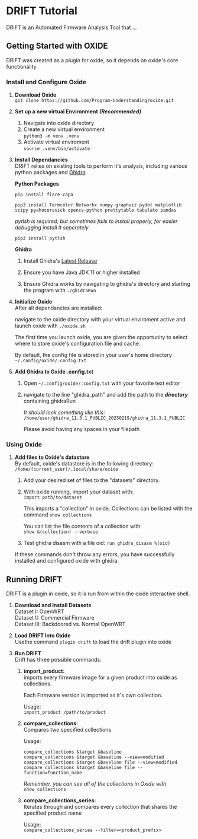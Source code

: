 
# DRIFT Tutorial

DRIFT is an Automated Firmware Analysis Tool that ...

## Getting Started with OXIDE

DRIFT was created as a plugin for oxide, so it depends on oxide's core functionality

### Install and Configure Oxide

1. **Download Oxide**  
```git clone https://github.com/Program-Understanding/oxide.git```

2. **Set up a new virtual Environment** ***(Recommended)***
    1. Navigate into oxide directory
    2. Create a new virtual environment  
    ```python3 -m venv .venv```
    3. Activate virtual enviroment  
    ```source .venv/bin/activate```

3. **Install Dependancies**  
    DRIFT relies on existing tools to perform it's analysis, including various python packages and [Ghidra](https://github.com/NationalSecurityAgency/ghidra)  

    **Python Packages**  

    ```shell
    pip install flare-capa
    ```  

    ```shell
    pip3 install Termcolor Networkx numpy graphviz pydot matplotlib scipy pyahocorasick opencv-python prettytable tabulate pandas
    ```  

    *pytlsh is required, but sometimes fails to install properly, for easier debugging install it seperately*

    ```shell
    pip3 install pytlsh
    ```

    **Ghidra**  
    1. Install Ghidra's [Latest Release](https://github.com/NationalSecurityAgency/ghidra/releases)

    2. Ensure you have Java JDK 11 or higher installed

    3. Ensure Ghidra works by navigating to ghidra's directory and starting the program with ```./ghidraRun```

4. **Initialize Oxide**  
    After all dependancies are installed:  

    navigate to the oxide directory with your virtual
    enviroment active and launch oxide with ```./oxide.sh```  

    The first time you launch oxide, you are given the opportunity to select where to store oxide's configuration file and cache.

    By default, the config file is stored in your user's home directory ```~/.config/oxide/.config.txt```

5. **Add Ghidra to Oxide .config.txt**
    1. Open ```~/.config/oxide/.config.txt``` with your favorite text editor  

    2. navigate to the line "ghidra_path" and add the path to the ***directory*** containing ghidraRun

        *It should look something like this:*
        ```/home/user/ghidra_11.3.1_PUBLIC_20250219/ghidra_11.3.1_PUBLIC```

        Please avoid having any spaces in your filepath

### Using Oxide

1. **Add files to Oxide's datastore**  
    By default, oxide's datastore is in the following directory:  
    ```/home/(current_user)/.local/share/oxide```

    1. Add your desired set of files to the "datasets" directory.

    2. With oxide running, import your dataset with:  
    ```import path/to/dataset```  

        This imports a "collection" in oxide. Collections can be listed with the command ```show collections```

        You can list the file contents of a collection with  
        ```show &(collection) --verbose```

    3. Test ghidra disasm with a file oid:
    ```run ghidra_disasm %(oid)```

    If these commands don't throw any errors, you have successfully installed and configured oxide with ghidra.

## Running DRIFT

DRIFT is a plugin in oxide, so it is run from within the oxide interactive shell.

1. **Download and Install Datasets**  
    Dataset I: OpenWRT  
    Dataset II: Commercial Firmware  
    Dataset III: Backdoored vs. Normal OpenWRT

2. **Load DRIFT Into Oxide**  
    Usethe command ```plugin drift``` to load the drift plugin into oxide

3. **Run DRIFT**  
Drift has three possible commands:

    1. **import_product:**  
    imports every firmware image for a given product into oxide as collections.  

        Each Firmware version is imported as it's own collection.

        Usage:  
        ```import_product /path/to/product```

    2. **compare_collections:**  
    Compares two specified collections  

        Usage:  

        ```text
        compare_collections &target &baseline
        compare_collections &target &baseline --view=modified
        compare_collections &target &baseline file --view=modified
        compare_collections &target &baseline file --function=function_name
        ```

        *Remember, you can see all of the collections in Oxide with*  
        ```show collections```

    3. **compare_collections_series:**  
    Iterates through and compares every collection that shares the specified product name

        Usage:  
    ```compare_collections_series --filter=<product_prefix>```

